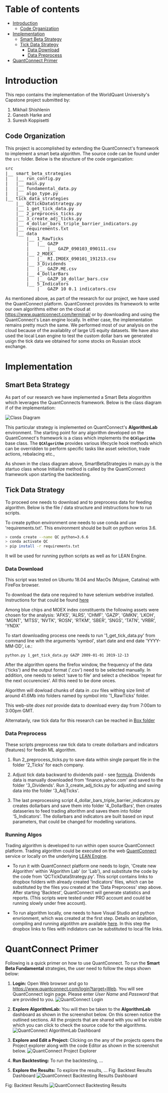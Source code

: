 # Table of contents
- [Introduction](#introduction)
  * [Code Organization](#code_organization)
- [Implementation](#implementation)
  * [Smart Beta Strategy](#smart-beta-strategy)
  * [Tick Data Strategy](#tick-data-strategy)
    + [Data Download](#data-download)
    + [Data Preprocess](#data-preprocess)
- [QuantConnect Primer](#quantconnect-primer)

# Introduction
This repo contains the implementation of the WorldQuant University's Capstone project submitted by:
1. Mikhail Shishlenin
2. Ganesh Harke and
3. Suresh Koppisetti

## Code Organization
This project is accomplished by extending the QuantConnect's framework to implement a smart beta algorithm. The source code can be found under the <code>src</code> folder. Below is the structure of the code organization:

<pre>
src
|__ smart_beta_strategies
|   |__ run_config.py
|   |__ main.py
|   |__ fundamental_data.py
|   |__ algo_type.py
|__ tick_data_strategies
    |__ QCTickDataStrategy.py
    |__ 1_get_tick_data.py
    |__ 2_preprocess_ticks.py
    |__ 3_create_adj_ticks.py
    |__ 4_dollar_bars_triple_barrier_indicators.py
    |__ requirements.txt
    |__ data
        |__ 1_RawTicks
        |   |__ GAZP
        |       |__ GAZP_090103_090111.csv
        |__ 2_MOEX
        |   |__ RI.IMOEX_090101_191213.csv
        |__ 3_Dividends
        |   |__ GAZP.ME.csv
        |__ 4_DollarBars
        |   |__ GAZP_10_dollar_bars.csv
        |__ 5_Indicators
            |__ GAZP_10_0.1_indicators.csv
</pre>

As mentioned above, as part of the research for our project, we have used the QuantConnect platform. QuantConnect provides its framework to write our own algorithms either on the cloud at https://www.quantconnect.com/terminal/ or by downloading and using the QuantConnect's Lean engine locally. In either case, the implementation remains pretty much the same. We performed most of our analysis on the cloud because of the availablity of large US equity datasets. We have also used the local Lean engine to test the custom dollar bars we generated usign the tick data we obtained for some stocks on Russian stock exchange.

# Implementation
## Smart Beta Strategy
As part of our research we have implemented a Smart Beta alogorithm which leverages the QuantConnects framework. Below is the class diagram if of the implementation:

![Class Diagram](images/cs_class_diagram.png)

This particular strategy is implemented on QuantConnect's **AlgorithmLab** environment. The starting point for any algorithm developed on the QuantConnect's framework is a class which implements the **```QCAlgorithm```** base class. The **```QCAlgorithm```** provides various lifecycle hook methods which can be overridden to perform specific tasks like asset selection, trade actions, rebalacing etc.,

As shown in the class diagram above, SmartBetaStrategies in main.py is the startuo class whose Initialize method is called by the QuantConnect framework upon starting the backtesting.

## Tick Data Strategy

To proceed one needs to download and to preprocess data for feeding algorithm. Below is the file / data structure and intstructions how to run scripts.

To create python environment one needs to use conda and use 'requirements.txt'. This environment should be built on python verios 3.6.

``` bash
> conda create --name QC python=3.6.6
> conda activate QC
> pip install -r requirements.txt
```

It will be used for running python scripts as well as for LEAN Engine.

### Data Download

This script was tested on Ubuntu 18.04 and MacOs (Mojave, Catalina) with FireFox browser.

To download the data one required to have selenium webdrive installed. Instructions for that could be found [here](https://selenium-python.readthedocs.io/installation.html#drivers)

Among blue chips and MOEX index constituents the following assets were chosen for the analysis:
'AFKS', 'ALRS', 'CHMF', 'GAZP', 'GMKN', 'LKOH', 'MGNT', 'MTSS', 'NVTK', 'ROSN', 'RTKM', 'SBER', 'SNGS', 'TATN', 'VRBR', 'YNDX'

To start downloading process one needs to run '1_get_tick_data.py' from command line with the arguments 'symbol', start date and end date 'YYYY-MM-DD', i.e.:

`python.py 1_get_tick_data.py GAZP 2009-01-01 2019-12-13`


After the algorithm opens the firefox window, the frequency of the data ('ticks') and the output format ('.csv') need to be selected manually. In addition, one needs to select 'save to file' and select a checkbox 'repeat for the next occurencies'. All this need to be done onces.

Algorithm will dowload chunks of data in .csv files withing size limit of around 41.6Mb into folders named by symbol into '1_RawTicks' folder.

This web-site _does not_ provide data to download every day from 7:00am to 3:00pm GMT.

Alternatavly, raw tick data for this research can be reached in [Box folder](https://app.box.com/s/fwau5uwsrvn4lgwfwpvkf9zwnxo24k82)


### Data Preprocess

These scripts preprocess raw tick data to create dollarbars and indicators (features) for feedin ML algorithm.

1. Run 2_preprocess_ticks.py to save data within single parquet file in the folder '2_Ticks' for each company.

2. Adjust tick data backward to dividends paid - see [formula](https://help.yahoo.com/kb/SLN28256.html). Dividends data is manually downloaded from 'finance.yahoo.com' and saved to the folder '3_Dividends'. Run 3_create_adj_ticks.py for adjusting and saving data into the folder '3_AdjTicks'.

3. The last preprocessing script 4_dollar_bars_triple_barrier_indicators.py creates dollarbars and save them into folder '4_DollarBars', then creates dataseries to feed trading altorithm and saves them into folder '5_Indicators'. The dollarbars and indicators are built based on input parameters, that could be changed for modelling variations.


### Running Algos

Trading algorithm is developed to run within open source QuantConnect platform. Trading algorithm could be executed on the web [QuantConnect](https://www.quantconnect.com) service or locally on the underlying [LEAN Engine](https://github.com/QuantConnect/Lean/tree/master/Algorithm.Python#quantconnect-python-algorithm-project).

- To run it with QuantConnect platform one needs to login, 'Create new Algorithm' within 'Algorithm Lab' (or 'Lab'), and substitute the code by the code from 'QCTickDataStrategy.py'. This script contains links to dropbox folders with already created 'Indicators' files, which can be substituted by the files you created at the 'Data Preprocess' step above. After starting 'Backtest', QuantConnect will generate statistics and reports. (This scripts were tested under PRO account and could be running slowly under free account).

- To run algorithm locally, one needs to have Visual Studio and python envrionment, which was created at the first step. Details on istallation, compiling and running algotithm are available [here](https://medium.com/hackernoon/setting-up-your-own-algorithmic-trading-server-4bbdf0766c17). In this step the dropbox links to files with indidators can be substituted to local file links.


# QuantConnect Primer
Following is a quick primer on how to use QuantConnect. To run the **Smart Beta Fundamental** strategies, the user need to follow the steps shown below:
1. **Login:** Open Web browser and go to https://www.quantconnect.com/login?target=Web. You will see QuantConnect login page. Please enter _User Name_ and _Password_ that are provided to you.
![QuantConnect Login](images/qc_login_page.png)

2. **Explore AlgorithmLab:** You will then be taken to the **AlgorithmLab** dashboard as shown in the screenshot below. On this screen notice the outlined sections. All the projects that are shared with you will be visible which you can click to check the source code for the algorithms.
![QuantConnect AlgorithmLab Dashboard](images/qc_alorithm_lab_screen.png)

3. **Explore and Edit a Project:** Clicking on the any of the projects opens the Project explorer along with the code Editor as shown in the screenshot below.
![QuantConnect Project Explorer](images/qc_editor_screen.png)

4. **Run Backtesting:** To run the backtesting, ...

5. **Explore the Results:** To explore the results, ...
Fig: Backtest Results Dashboard
![QuantConnect Backtesting Results Dashboard](images/cs_results_dashboard)

Fig: Backtest Results
![QuantConnect Backtesting Results](images/cs_backtest_results_page)

